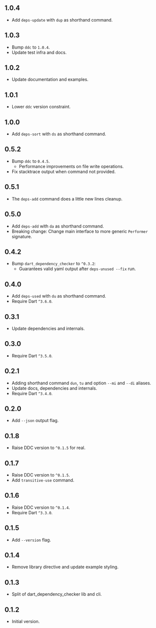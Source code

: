 ## 1.0.4

- Add `deps-update` with `dup` as shorthand command.

## 1.0.3

- Bump `ddc` to `1.0.4`.
- Update test infra and docs.

## 1.0.2

- Update documentation and examples.

## 1.0.1

- Lower `ddc` version constraint.

## 1.0.0

- Add `deps-sort` with `ds` as shorthand command.

## 0.5.2

- Bump `ddc` to `0.4.5`.
    - Performance improvements on file write operations.
- Fix stacktrace output when command not provided.

## 0.5.1

- The `deps-add` command does a little new lines cleanup.

## 0.5.0

- Add `deps-add` with `da` as shorthand command.
- Breaking change: Change main interface to more generic `Performer` signature.

## 0.4.2

- Bump `dart_dependency_checker` to `^0.3.2`:
    - Guarantees valid yaml output after `deps-unused --fix` run.

## 0.4.0

- Add `deps-used` with `du` as shorthand command.
- Require Dart `^3.6.0`.

## 0.3.1

- Update dependencies and internals.

## 0.3.0

- Require Dart `^3.5.0`.

## 0.2.1

- Adding shorthand command `dun`, `tu` and option `--mi` and `--di` aliases.
- Update docs, dependencies and internals.
- Require Dart `^3.4.0`.

## 0.2.0

- Add `--json` output flag.

## 0.1.8

- Raise DDC version to `^0.1.5` for real.

## 0.1.7

- Raise DDC version to `^0.1.5`.
- Add `transitive-use` command.

## 0.1.6

- Raise DDC version to `^0.1.4`.
- Require Dart `^3.3.0`.

## 0.1.5

- Add `--version` flag.

## 0.1.4

- Remove library directive and update example styling.

## 0.1.3

- Split of dart_dependency_checker lib and cli.

## 0.1.2

- Initial version.
